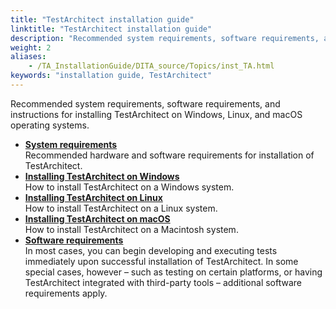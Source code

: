 ```yaml
--- 
title: "TestArchitect installation guide"
linktitle: "TestArchitect installation guide"
description: "Recommended system requirements, software requirements, and instructions for installing TestArchitect on Windows, Linux, and macOS operating systems."
weight: 2
aliases: 
    - /TA_InstallationGuide/DITA_source/Topics/inst_TA.html
keywords: "installation guide, TestArchitect"
---
```


Recommended system requirements, software requirements, and instructions for installing TestArchitect on Windows, Linux, and macOS operating systems.

-   **[System requirements](/../TA_ReleaseNotes/DITA_source/System_Requirements.html)**  
Recommended hardware and software requirements for installation of TestArchitect.
-   **[Installing TestArchitect on Windows](/../TA_InstallationGuide/DITA_source/Topics/inst_TA_Windows.html)**  
How to install TestArchitect on a Windows system.
-   **[Installing TestArchitect on Linux](/../TA_InstallationGuide/DITA_source/Topics/inst_TA_Linux.html)**  
How to install TestArchitect on a Linux system.
-   **[Installing TestArchitect on macOS](/../TA_InstallationGuide/DITA_source/Topics/inst_TA_macOS.html)**  
How to install TestArchitect on a Macintosh system.
-   **[Software requirements](/../TA_ReleaseNotes/DITA_source/Software_Requirements.html)**  
In most cases, you can begin developing and executing tests immediately upon successful installation of TestArchitect. In some special cases, however – such as testing on certain platforms, or having TestArchitect integrated with third-party tools – additional software requirements apply.




